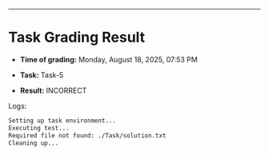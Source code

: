 
---
# Task Grading Result

- **Time of grading:** Monday, August 18, 2025, 07:53 PM

- **Task:** Task-5

- **Result:** INCORRECT


Logs:
```bash
Setting up task environment...
Executing test...
Required file not found: ./Task/solution.txt
Cleaning up...
```
